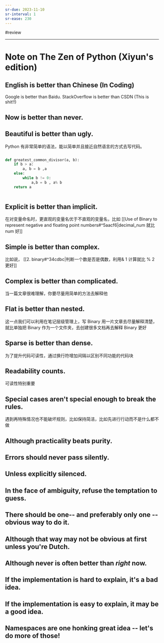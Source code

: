 ```yaml
---
sr-due: 2023-11-10
sr-interval: 1
sr-ease: 230
---
```


#review 

----

# Note on The Zen of Python (Xiyun's edition)

## English is better than Chinese (In Coding)

Google is better than Baidu. StackOverflow is better than CSDN (This is shit!!)

## Now is better than never.

## Beautiful is better than ugly.

Python 有非常简单的语法，能以简单并且接近自然语言的方式去写代码。

```python

def greatest_common_divisor(a, b):
	if b > a: 
		a, b = b ,a
	else:
		while b != 0:
			a,b = b , a% b
	return a
	
```

## Explicit is better than implicit.

在对变量命名时，更直观的变量名优于不直观的变量名，比如 [[Use of Binary to represent negative and floating point numbers#^5aacf6|decimal_num 就比 num 好]]

## Simple is better than complex.

比如说， [[2. binary#^34cdbc|判断一个数是否是偶数，利用& 1 计算就比 % 2 更好]]

## Complex is better than complicated.

当一篇文章很难理解，你要尽量用简单的方法去解释他

## Flat is better than nested.

这一点我们可以利用在笔记层级管理上，写 Binary 用一片文章去尽量解释清楚，就比单独把 Binary 作为一个文件夹，去创建很多文档再去解释 Binary 更好

## Sparse is better than dense.

为了提升代码可读性，通过换行符增加间隔以区别不同功能的代码块
## Readability counts.

可读性特别重要
## Special cases aren't special enough to break the rules.

遇到再特殊情况也不能破坏规则，比如保持简洁，比如先进行行动而不是什么都不做

## Although practicality beats purity.


## Errors should never pass silently.

## Unless explicitly silenced.

## In the face of ambiguity, refuse the temptation to guess.

## There should be one-- and preferably only one --obvious way to do it.

## Although that way may not be obvious at first unless you're Dutch.

## Although never is often better than *right* now.

## If the implementation is hard to explain, it's a bad idea.

## If the implementation is easy to explain, it may be a good idea.

## Namespaces are one honking great idea -- let's do more of those!